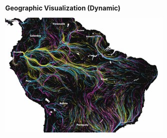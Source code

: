 ##  Geographic Visualization (Dynamic)

![](resources/images/vis/wind-data-motion.gif) <!-- .element width="60%" -->
